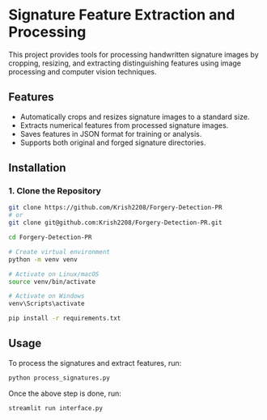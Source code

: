 # Signature Feature Extraction and Processing

This project provides tools for processing handwritten signature images by cropping, resizing, and extracting distinguishing features using image processing and computer vision techniques.

## Features

- Automatically crops and resizes signature images to a standard size.
- Extracts numerical features from processed signature images.
- Saves features in JSON format for training or analysis.
- Supports both original and forged signature directories.

## Installation

### 1. Clone the Repository

```bash
git clone https://github.com/Krish2208/Forgery-Detection-PR 
# or
git clone git@github.com:Krish2208/Forgery-Detection-PR.git

cd Forgery-Detection-PR

# Create virtual environment
python -m venv venv

# Activate on Linux/macOS
source venv/bin/activate

# Activate on Windows
venv\Scripts\activate

pip install -r requirements.txt
```

## Usage
To process the signatures and extract features, run:

```bash
python process_signatures.py
```

Once the above step is done, run:

```bash
streamlit run interface.py
```